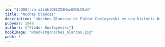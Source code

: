 ```yaml
---
id: "1sOO0frza-aJiAhtQ81ZX8MozGRWLC9aN"
title: "Noches blancas"
description: "«Noches Blancas» de Fiódor Dostoyevski es una historia breve pero conmovedora sobre el amor, los sueños y la soledad. Ambientada en las misteriosas noches de verano de San Petersburgo, relata el encuentro entre dos almas solitarias, cuyos destinos se entrelazan por un breve pero intenso momento. Una obra que captura la belleza de los sentimientos humanos y la fragilidad de las ilusiones."
pubyear: 1848
authors: ["Fiódor Dostoyevski"]
bookImage: "@bookImg/noches_blancas.jpg"
week: 3
---
```

